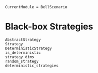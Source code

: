 ```@meta
CurrentModule = BellScenario
```
# Black-box Strategies

```@docs
AbstractStrategy
Strategy
DeterministicStrategy
is_deterministic
strategy_dims
random_strategy
deterministic_strategies
```
